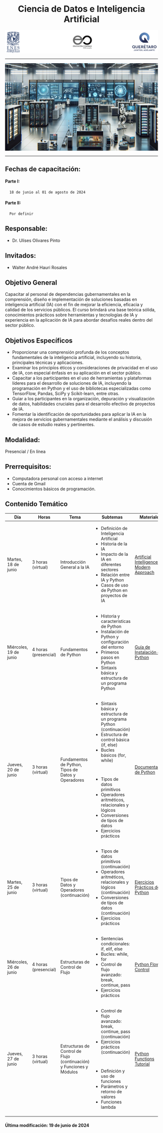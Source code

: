 <center>

  # Ciencia de Datos e Inteligencia Artificial

</center>

![Logos participantes](figs/logos.png)

---

![IA applications](figs/IA.png)

---

## **Fechas de capacitación:** 

#### Parte I: 
      18 de junio al 01 de agosto de 2024

#### Parte II: 
      Por definir

## **Responsable:** 
* Dr. Ulises Olivares Pinto  

## **Invitados:** 
* Walter André Hauri Rosales  

## Objetivo General
Capacitar al personal de dependencias gubernamentales en la comprensión, diseño e implementación de soluciones basadas en inteligencia artificial (IA) con el fin de mejorar la eficiencia, eficacia y calidad de los servicios públicos. El curso brindará una base teórica sólida, conocimientos prácticos sobre herramientas y tecnologías de IA y experiencia en la aplicación de IA para abordar desafíos reales dentro del sector público.

## Objetivos Específicos
- Proporcionar una comprensión profunda de los conceptos fundamentales de la inteligencia artificial, incluyendo su historia, principales técnicas y aplicaciones.
- Examinar los principios éticos y consideraciones de privacidad en el uso de IA, con especial énfasis en su aplicación en el sector público.
- Capacitar a los participantes en el uso de herramientas y plataformas líderes para el desarrollo de soluciones de IA, incluyendo la programación en Python y el uso de bibliotecas especializadas como TensorFlow, Pandas, SciPy y Scikit-learn, entre otras.
- Guiar a los participantes en la organización, depuración y visualización de datos, habilidades cruciales para el desarrollo efectivo de proyectos de IA.
- Fomentar la identificación de oportunidades para aplicar la IA en la mejora de servicios gubernamentales mediante el análisis y discusión de casos de estudio reales y pertinentes.

## **Modalidad:** 

Presencial / En línea

## **Prerrequisitos:** 
+ Computadora personal con acceso a internet
+ Cuenta de Gmail
+ Conocimientos básicos de programación.

## Contenido Temático

| Día                    | Horas               | Tema                                       | Subtemas                                                                                                                                                                                                                                 | Materiales                                     |
|------------------------|---------------------|--------------------------------------------|-----------------------------------------------------------------------------------------------------------------------------------------------------------------------------------------------------------------------------------------|--------------------------------------------------------|
| Martes, 18 de junio    | 3 horas (virtual)   | Introducción General a la IA               | <ul><li>Definición de Inteligencia Artificial</li><li>Historia de la IA</li><li>Impacto de la IA en diferentes sectores</li><li>Relación entre IA y Python</li><li>Casos de uso de Python en proyectos de IA</li></ul>                   | [Artificial Intelligence: A Modern Approach](https://aima.cs.berkeley.edu/) |
| Miércoles, 19 de junio | 4 horas (presencial)| Fundamentos de Python                      | <ul><li>Historia y características de Python</li><li>Instalación de Python y configuración del entorno</li><li>Primeros pasos en Python</li><li>Sintaxis básica y estructura de un programa Python</li></ul>                              | [Guía de Instalación de Python](https://realpython.com/installing-python/) |
| Jueves, 20 de junio    | 3 horas (virtual)   | Fundamentos de Python, Tipos de Datos y Operadores | <ul><li>Sintaxis básica y estructura de un programa Python (continuación)</li><li>Estructura de control básica (if, else)</li><li>Bucles básicos (for, while)</li></ul><br><ul><li>Tipos de datos primitivos</li><li>Operadores aritméticos, relacionales y lógicos</li><li>Conversiones de tipos de datos</li><li>Ejercicios prácticos</li></ul>  | [Documentación de Python](https://docs.python.org/3/) |
| Martes, 25 de junio    | 3 horas (virtual)   | Tipos de Datos y Operadores (continuación) | <ul><li>Tipos de datos primitivos (continuación)</li><li>Operadores aritméticos, relacionales y lógicos (continuación)</li><li>Conversiones de tipos de datos (continuación)</li><li>Ejercicios prácticos</li></ul>                         | [Ejercicios Prácticos de Python](https://www.w3schools.com/python/python_exercises.asp) |
| Miércoles, 26 de junio | 4 horas (presencial)| Estructuras de Control de Flujo            | <ul><li>Sentencias condicionales: if, elif, else</li><li>Bucles: while, for</li><li>Control de flujo avanzado: break, continue, pass</li><li>Ejercicios prácticos</li></ul>                                                               | [Python Flow Control](https://docs.python.org/3/tutorial/controlflow.html) |
| Jueves, 27 de junio    | 3 horas (virtual)   | Estructuras de Control de Flujo (continuación) y Funciones y Módulos | <ul><li>Control de flujo avanzado: break, continue, pass (continuación)</li><li>Ejercicios prácticos (continuación)</li></ul><br><ul><li>Definición y uso de funciones</li><li>Parámetros y retorno de valores</li><li>Funciones lambda</li></ul> | [Python Functions Tutorial](https://docs.python.org/3/tutorial/controlflow.html#defining-functions) |
                                                    |

#### Última modificación: 19 de junio de 2024
